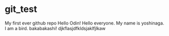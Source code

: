 # git_test
My first ever github repo
Hello Odin! 
Hello everyone. My name is yoshinaga. I am a bird.
bakabakashi! djkflasjdfkldsjaklfjlkaw
